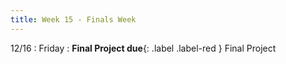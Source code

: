 ```yaml
---
title: Week 15 - Finals Week
---
```


12/16
: Friday
: **Final Project due**{: .label .label-red } Final Project